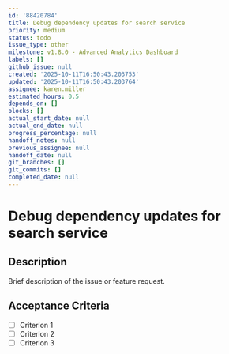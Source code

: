 ```yaml
---
id: '88420784'
title: Debug dependency updates for search service
priority: medium
status: todo
issue_type: other
milestone: v1.8.0 - Advanced Analytics Dashboard
labels: []
github_issue: null
created: '2025-10-11T16:50:43.203753'
updated: '2025-10-11T16:50:43.203764'
assignee: karen.miller
estimated_hours: 0.5
depends_on: []
blocks: []
actual_start_date: null
actual_end_date: null
progress_percentage: null
handoff_notes: null
previous_assignee: null
handoff_date: null
git_branches: []
git_commits: []
completed_date: null
---
```


# Debug dependency updates for search service

## Description

Brief description of the issue or feature request.

## Acceptance Criteria

- [ ] Criterion 1
- [ ] Criterion 2
- [ ] Criterion 3